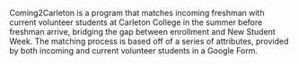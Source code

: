 Coming2Carleton is a program that matches incoming freshman with current volunteer students at Carleton College in the summer before freshman arrive, bridging the gap between enrollment and New Student Week. The matching process is based off of a series of attributes, provided by both incoming and current volunteer students in a Google Form.